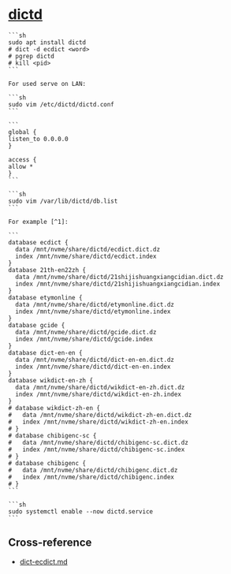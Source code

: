 # [dictd](https://linux.die.net/man/8/dictd)

````{tab} Ubuntu 22 ARM
```sh
sudo apt install dictd
# dict -d ecdict <word>
# pgrep dictd
# kill <pid>
```

For used serve on LAN:

```sh
sudo vim /etc/dictd/dictd.conf
```

```
global {
listen_to 0.0.0.0
}

access {
allow *
}
```

```sh
sudo vim /var/lib/dictd/db.list
```

For example [^1]:

```
database ecdict {
  data /mnt/nvme/share/dictd/ecdict.dict.dz
  index /mnt/nvme/share/dictd/ecdict.index
}
database 21th-en22zh {
  data /mnt/nvme/share/dictd/21shijishuangxiangcidian.dict.dz
  index /mnt/nvme/share/dictd/21shijishuangxiangcidian.index
}
database etymonline {
  data /mnt/nvme/share/dictd/etymonline.dict.dz
  index /mnt/nvme/share/dictd/etymonline.index
}
database gcide {
  data /mnt/nvme/share/dictd/gcide.dict.dz
  index /mnt/nvme/share/dictd/gcide.index
}
database dict-en-en {
  data /mnt/nvme/share/dictd/dict-en-en.dict.dz
  index /mnt/nvme/share/dictd/dict-en-en.index
}
database wikdict-en-zh {
  data /mnt/nvme/share/dictd/wikdict-en-zh.dict.dz
  index /mnt/nvme/share/dictd/wikdict-en-zh.index
}
# database wikdict-zh-en {
#   data /mnt/nvme/share/dictd/wikdict-zh-en.dict.dz
#   index /mnt/nvme/share/dictd/wikdict-zh-en.index
# }
# database chibigenc-sc {
#   data /mnt/nvme/share/dictd/chibigenc-sc.dict.dz
#   index /mnt/nvme/share/dictd/chibigenc-sc.index
# }
# database chibigenc {
#   data /mnt/nvme/share/dictd/chibigenc.dict.dz
#   index /mnt/nvme/share/dictd/chibigenc.index
# }
```

```sh
sudo systemctl enable --now dictd.service
```
````

## Cross-reference

- [dict-ecdict.md](https://scillidan.github.io/notes/bin/dict-ecdict.html)

[^1]: [dictd.conf](https://gist.github.com/wind0204/d65c7d1b5d7794c4c7fa1a02d5151acc)